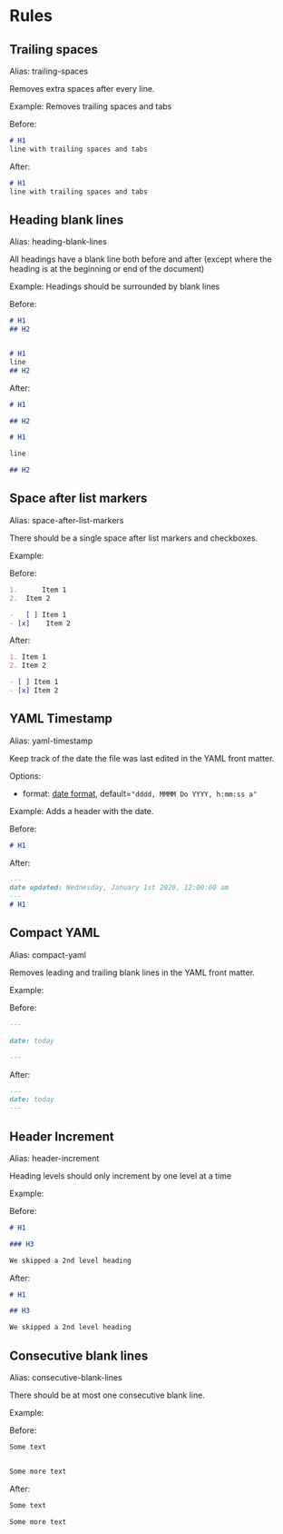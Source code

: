 <!--- This file was automatically generated. See docs.ts and *_template.md files for the source. -->

# Rules

## Trailing spaces

Alias: trailing-spaces

Removes extra spaces after every line.



Example: Removes trailing spaces and tabs

Before:

```markdown
# H1   
line with trailing spaces and tabs    				
```

After:

```markdown
# H1
line with trailing spaces and tabs
```

## Heading blank lines

Alias: heading-blank-lines

All headings have a blank line both before and after (except where the heading is at the beginning or end of the document)



Example: Headings should be surrounded by blank lines

Before:

```markdown
# H1
## H2


# H1
line
## H2

```

After:

```markdown
# H1

## H2

# H1

line

## H2
```

## Space after list markers

Alias: space-after-list-markers

There should be a single space after list markers and checkboxes.



Example: 

Before:

```markdown
1.      Item 1
2.  Item 2

-   [ ] Item 1
- [x]    Item 2
```

After:

```markdown
1. Item 1
2. Item 2

- [ ] Item 1
- [x] Item 2
```

## YAML Timestamp

Alias: yaml-timestamp

Keep track of the date the file was last edited in the YAML front matter. 

Options:
- format: [date format](https://momentjs.com/docs/#/displaying/format/), default=`"dddd, MMMM Do YYYY, h:mm:ss a"`

Example: Adds a header with the date.

Before:

```markdown
# H1
```

After:

```markdown
---
date updated: Wednesday, January 1st 2020, 12:00:00 am
---
# H1
```

## Compact YAML

Alias: compact-yaml

Removes leading and trailing blank lines in the YAML front matter.



Example: 

Before:

```markdown
---

date: today

---
```

After:

```markdown
---
date: today
---
```

## Header Increment

Alias: header-increment

Heading levels should only increment by one level at a time



Example: 

Before:

```markdown
# H1

### H3

We skipped a 2nd level heading
```

After:

```markdown
# H1

## H3

We skipped a 2nd level heading
```

## Consecutive blank lines

Alias: consecutive-blank-lines

There should be at most one consecutive blank line.



Example: 

Before:

```markdown
Some text


Some more text
```

After:

```markdown
Some text

Some more text
```
